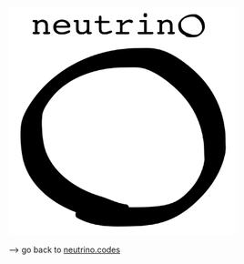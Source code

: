 <img src="../Logos/neutrino_logo.png" width="400" height="400" />

--> go back to [neutrino.codes](https://www.neutrino.codes)
